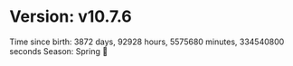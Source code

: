 # Version: v10.7.6
Time since birth: 3872 days, 92928 hours, 5575680 minutes, 334540800 seconds
Season: Spring 🌸
